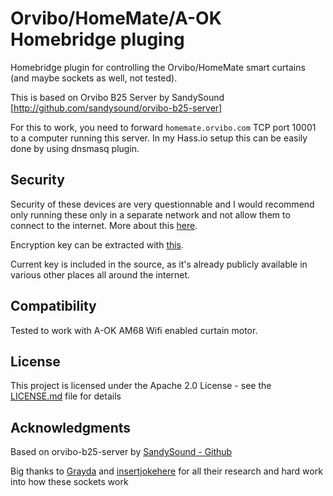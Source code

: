 
# Orvibo/HomeMate/A-OK Homebridge pluging

Homebridge plugin for controlling the Orvibo/HomeMate smart curtains (and maybe sockets as well, not tested).

This is based on Orvibo B25 Server by SandySound [http://github.com/sandysound/orvibo-b25-server]

For this to work, you need to forward ``homemate.orvibo.com`` TCP port 10001 to a computer running this server. In my Hass.io setup this can be easily done by using dnsmasq plugin.

## Security

Security of these devices are very questionnable and I would recommend only running these only in a separate network and not allow them to connect to the internet. More about this [here](https://www.gearbrain.com/orvibo-smart-home-data-leak-2639044270.html).

Encryption key can be extracted with [this](https://gist.github.com/Grayda/eb48093bcfb96bfeec9c58ea301f2668).

Current key is included in the source, as it's already publicly available in various other places all around the internet.

## Compatibility

Tested to work with A-OK AM68 Wifi enabled curtain motor.

## License

This project is licensed under the Apache 2.0 License - see the [LICENSE.md](LICENSE.md) file for details

## Acknowledgments

Based on orvibo-b25-server by [SandySound - Github](https://github.com/sandysound)

Big thanks to [Grayda](https://github.com/Grayda/) and [insertjokehere](https://github.com/insertjokehere) for all their research and hard work into how these sockets work
